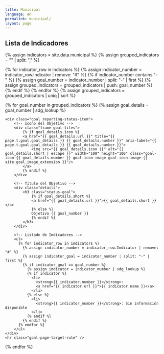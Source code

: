 ```yaml
---
title: Municipal
language: en
permalink: municipal/
layout: page
---
```


## Lista de Indicadores

<div class="container">
  {% assign indicators = site.data.municipal %}
  {% assign grouped_indicators = "" | split: "," %}

  <!-- Agrupar indicadores por objetivo -->
  {% for indicator_row in indicators %}
    {% assign indicator_number = indicator_row.Indicator | remove: "#" %}
    {% if indicator_number contains "-" %}
      {% assign goal_number = indicator_number | split: "-" | first %}
      {% assign grouped_indicators = grouped_indicators | push: goal_number %}
    {% endif %}
  {% endfor %}
  {% assign grouped_indicators = grouped_indicators | uniq | sort %}

  <!-- Mostrar indicadores agrupados en orden de objetivos -->
  {% for goal_number in grouped_indicators %}
    {% assign goal_details = goal_number | sdg_lookup %}

    <div class="goal reporting-status-item">
        <!-- Icono del Objetivo -->
        <div class="frame goal-tiles">
            {% if goal_details.icon %}
            <a href="{{ goal_details.url }}" title="{{ page.t.goal.goal_details }} {{ goal_details.number }}" aria-label="{{ page.t.goal.goal_details }} {{ goal_details.number }}">
                <img src="{{ goal_details.icon }}" alt="{{ goal_details.short | escape }}" width="100" height="100" class="goal-icon-{{ goal_details.number }} goal-icon-image goal-icon-image-{{ site.goal_image_extension }}"/>
            </a>
            {% endif %}
        </div>
        
        <!-- Título del Objetivo -->
        <div class="details">
            <h3 class="status-goal">
                {% if goal_details.short %}
                <a href="{{ goal_details.url }}">{{ goal_details.short }}</a>
                {% else %}
                Objetivo {{ goal_number }}
                {% endif %}
            </h3>
        </div>

        <!-- Listado de Indicadores -->
        <ul>
          {% for indicator_row in indicators %}
            {% assign indicator_number = indicator_row.Indicator | remove: "#" %}
            {% assign indicator_goal = indicator_number | split: "-" | first %}
            {% if indicator_goal == goal_number %}
              {% assign indicator = indicator_number | sdg_lookup %}
              {% if indicator %}
                <li>
                  <strong>{{ indicator.number }}</strong>: 
                  <a href="{{ indicator.url }}">{{ indicator.name }}</a>
                </li>
              {% else %}
                <li>
                  <strong>{{ indicator_number }}</strong>: Sin información disponible
                </li>
              {% endif %}
            {% endif %}
          {% endfor %}
        </ul>
    </div>
    <hr class="goal-page-target-rule" />
  {% endfor %}
</div>
